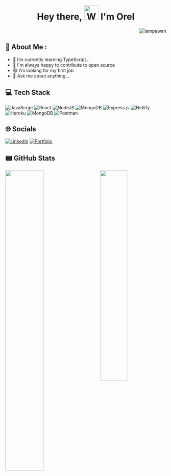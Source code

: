 
<h1 align="center"> Hey there, <img src="https://raw.githubusercontent.com/nixin72/nixin72/master/wave.gif" 
         alt="Waving hand animated gif"
         height="45"
         width="45" /> I'm Orel</h1>
<p align="right"> <img src="https://komarev.com/ghpvc/?username=orelalon&label=Views&color=blue&style=plastic&style=for-the-badge" alt="iampawan" /> </p>

## 💫 About Me :


- 🔭 I’m currently learning TypeScript...
- 👯 I'm always happy to contribute to open source
- 😄 I’m looking for my first job
- 💬 Ask me about anything...




## 💻 Tech Stack

![JavaScript](https://img.shields.io/badge/javascript-%23323330.svg?style=for-the-badge&logo=javascript&logoColor=%23F7DF1E)
![React](https://img.shields.io/badge/react-%2320232a.svg?style=for-the-badge&logo=react&logoColor=%2361DAFB)
![NodeJS](https://img.shields.io/badge/node.js-6DA55F?style=for-the-badge&logo=node.js&logoColor=white)
![MongoDB](https://img.shields.io/badge/MongoDB-%234ea94b.svg?style=for-the-badge&logo=mongodb&logoColor=white)
![Express.js](https://img.shields.io/badge/express.js-%23404d59.svg?style=for-the-badge&logo=express&logoColor=%2361DAFB)
![Netlify](https://img.shields.io/badge/netlify-%23000000.svg?style=for-the-badge&logo=netlify&logoColor=#00C7B7) 
![Heroku](https://img.shields.io/badge/heroku-%23430098.svg?style=for-the-badge&logo=heroku&logoColor=white) 
![MongoDB](https://img.shields.io/badge/MongoDB-%234ea94b.svg?style=for-the-badge&logo=mongodb&logoColor=white) 
![Postman](https://img.shields.io/badge/Postman-FF6C37?style=for-the-badge&logo=postman&logoColor=white) 

## 🌐 Socials
[![LinkedIn](https://img.shields.io/badge/LinkedIn-0077B5?style=for-the-badge&logo=linkedin&logoColor=white)](https://www.linkedin.com/in/orel-alon-090689184/)
[![Portfolio](https://img.shields.io/badge/Portfolio-%23000000.svg?style=for-the-badge&logo=firefox&logoColor=#FF7139)](https://orel-alon-portfolio.netlify.app/)


## 📟 GitHub Stats
<img align="left" width="49%" src="https://github-readme-stats.vercel.app/api?username=orelalon&show_icons=true&theme=radical" />
<img  align="right" width="41%" src="https://github-readme-stats.vercel.app/api/top-langs/?username=orelalon&layout=compact&text_color=fff&bg_color=ab0068&title_color=fff" />
<!--   -->

<!-- https://github-readme-stats.vercel.app/api/top-langs/?username=anuraghazra&text_color=fff&bg_color=258&title_color=fff -->


